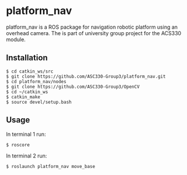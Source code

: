 # platform_nav

platform_nav is a ROS package for navigation robotic platform using an overhead camera.
The is part of university group project for the ACS330 module.

## Installation

```shell
$ cd catkin_ws/src
$ git clone https://github.com/ASC330-Group3/platform_nav.git
$ cd platform_nav/nodes
$ git clone https://github.com/ASC330-Group3/OpenCV
$ cd ~/catkin_ws
$ catkin_make
$ source devel/setup.bash
```

## Usage

In terminal 1 run:
```shell
$ roscore
```
In terminal 2 run:
```shell
$ roslaunch platform_nav move_base
```
